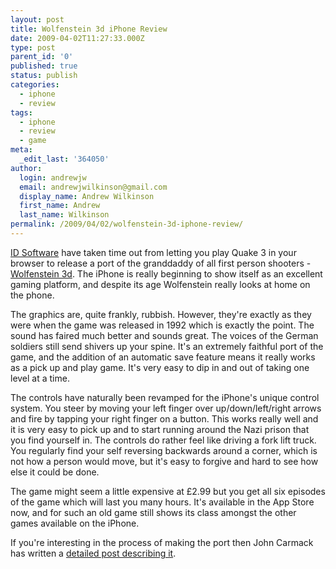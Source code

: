 ```yaml
---
layout: post
title: Wolfenstein 3d iPhone Review
date: 2009-04-02T11:27:33.000Z
type: post
parent_id: '0'
published: true
status: publish
categories:
  - iphone
  - review
tags:
  - iphone
  - review
  - game
meta:
  _edit_last: '364050'
author:
  login: andrewjw
  email: andrewjwilkinson@gmail.com
  display_name: Andrew Wilkinson
  first_name: Andrew
  last_name: Wilkinson
permalink: /2009/04/02/wolfenstein-3d-iphone-review/
---
```

<a href="http://www.idsoftware.com">ID Software</a> have taken time out from letting you play Quake 3 in your browser to release a port of the granddaddy of all first person shooters - <a href="http://en.wikipedia.org/wiki/Wolfenstein_3D">Wolfenstein 3d</a>. The iPhone is really beginning to show itself as an excellent gaming platform, and despite its age Wolfenstein really looks at home on the phone.

The graphics are, quite frankly, rubbish. However, they're exactly as they were when the game was released in 1992 which is exactly the point. The sound has faired much better and sounds great. The voices of the German soldiers still send shivers up your spine. It's an extremely faithful port of the game, and the addition of an automatic save feature means it really works as a pick up and play game. It's very easy to dip in and out of taking one level at a time.

The controls have naturally been revamped for the iPhone's unique control system. You steer by moving your left finger over up/down/left/right arrows and fire by tapping your right finger on a button. This works really well and it is very easy to pick up and to start running around the Nazi prison that you find yourself in. The controls do rather feel like driving a fork lift truck. You regularly find your self reversing backwards around a corner, which is not how a person would move, but it's easy to forgive and hard to see how else it could be done.

The game might seem a little expensive at £2.99 but you get all six episodes of the game which will last you many hours. It's available in the App Store now, and for such an old game still shows its class amongst the other games available on the iPhone.

If you're interesting in the process of making the port then John Carmack has written a <a href="http://www.idsoftware.com/wolfenstein3dclassic/wolfdevelopment.htm">detailed post describing it</a>.
